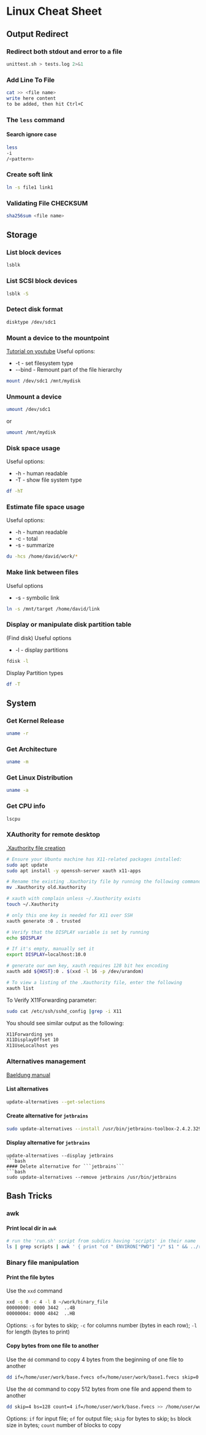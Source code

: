 # Linux Cheat Sheet

## Output Redirect
### Redirect both stdout and error to a file
```bash
unittest.sh > tests.log 2>&1
```

### Add Line To File
```bash
cat >> <file name>
write here content
to be added, then hit Ctrl+C
```

### The ```less``` command
#### Search ignore case
```bash
less
-i
/<pattern>
```


### Create soft link
```bash
ln -s file1 link1
```

### Validating File CHECKSUM
```bash
sha256sum <file name>
```

## Storage
### List block devices
```bash
lsblk
```
### List SCSI block devices
```bash
lsblk -S
```
### Detect disk format
```bash
disktype /dev/sdc1
```
### Mount a device to the mountpoint
[Tutorial on youtube](https://www.youtube.com/watch?v=F-a_BBAGfkE)
Useful options:
- -t - set filesystem type
- --bind - Remount part of the file hierarchy
```bash
mount /dev/sdc1 /mnt/mydisk
```
### Unmount a device
```bash
umount /dev/sdc1
```
or
```bash
umount /mnt/mydisk
```
### Disk space usage
Useful options: 
- -h - human readable
- -T - show file system type
```bash
df -hT
```
### Estimate file space usage
Useful options: 
- -h - human readable
- -c - total
- -s - summarize
```bash
du -hcs /home/david/work/*
```
### Make link between files
Useful options
- -s - symbolic link
```bash
ln -s /mnt/target /home/david/link
```
### Display or manipulate disk partition table
(Find disk)
Useful options
- -l - display partitions
```bash
fdisk -l
```

Display Partition types
```bash
df -T
```

## System
### Get Kernel Release
```bash
uname -r
```

### Get Architecture 

```bash
uname -m
```
### Get Linux Distribution
```bash
uname -a
```


### Get CPU info
```bash
lscpu
```
### XAuthority for remote desktop
[.Xauthority file creation](https://superuser.com/questions/806637/xauth-not-creating-xauthority-file)
```bash
# Ensure your Ubuntu machine has X11-related packages installed:
sudo apt update
sudo apt install -y openssh-server xauth x11-apps

# Rename the existing .Xauthority file by running the following command
mv .Xauthority old.Xauthority 

# xauth with complain unless ~/.Xauthority exists
touch ~/.Xauthority

# only this one key is needed for X11 over SSH 
xauth generate :0 . trusted 

# Verify that the DISPLAY variable is set by running
echo $DISPLAY

# If it's empty, manually set it
export DISPLAY=localhost:10.0

# generate our own key, xauth requires 128 bit hex encoding
xauth add ${HOST}:0 . $(xxd -l 16 -p /dev/urandom)

# To view a listing of the .Xauthority file, enter the following 
xauth list
```
To Verify X11Forwarding parameter:
```bash
sudo cat /etc/ssh/sshd_config |grep -i X11
```
You should see similar output as the following:
```bash
X11Forwarding yes
X11DisplayOffset 10
X11UseLocalhost yes
```

### Alternatives management
[Baeldung manual](https://www.baeldung.com/linux/update-alternatives-command)
#### List alternatives
```bash
update-alternatives --get-selections
```
#### Create alternative for ```jetbrains```
```bash
sudo update-alternatives --install /usr/bin/jetbrains-toolbox-2.4.2.32922/jetbrains-toolbox jetbrains /usr/bin/jetbrains 100
```
#### Display alternative for ```jetbrains```
```
update-alternatives --display jetbrains
```bash
#### Delete alternative for ```jetbrains```
```bash
sudo update-alternatives --remove jetbrains /usr/bin/jetbrains
```

## Bash Tricks
### awk
#### Print local dir in ```awk```
```bash
# run the 'run.sh' script from subdirs having 'scripts' in their name
ls | grep scripts | awk ' { print "cd " ENVIRON["PWD"] "/" $1 " && ../run.sh"} '
```
### Binary file manipulation
#### Print the file bytes 
Use the ```xxd``` command
```bash
xxd -s 0 -c 4 -l 8 ~/work/binary_file
00000000: 0000 3442  ..4B
00000004: 0000 4842  ..HB
```
Options: ```-s``` for bytes to skip; ```-c``` for columns number (bytes in each row); ```-l``` for length (bytes to print)
#### Copy bytes from one file to another
Use the ```dd``` command to copy 4 bytes from the beginning of one file to another
```bash
dd if=/home/user/work/base.fvecs of=/home/user/work/base1.fvecs skip=0 bs=4 count=1
```

Use the ```dd``` command to copy 512 bytes from one file and append them to another
```bash
dd skip=4 bs=128 count=4 if=/home/user/work/base.fvecs >> /home/user/work/base1.fvecs
```
Options: ```if``` for input file; ```of``` for output file; ```skip``` for bytes to skip; ```bs``` block size in bytes; ```count``` number of blocks to copy
